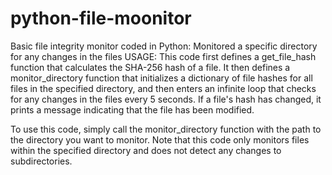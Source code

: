 # python-file-moonitor
Basic file integrity monitor coded in Python: Monitored a specific directory for any changes in the files
USAGE:
This code first defines a get_file_hash function that calculates the SHA-256 hash of a file. It then defines a monitor_directory function that initializes a dictionary of file hashes for all files in the specified directory, and then enters an infinite loop that checks for any changes in the files every 5 seconds. If a file's hash has changed, it prints a message indicating that the file has been modified.

To use this code, simply call the monitor_directory function with the path to the directory you want to monitor. Note that this code only monitors files within the specified directory and does not detect any changes to subdirectories.
